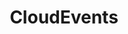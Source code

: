---
codehost: https://github.com/cloudevents/spec
logohandle: cloudeventsio
sort: cloudevents
title: CloudEvents
website: https://cloudevents.io/
---